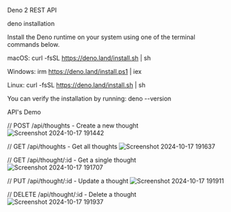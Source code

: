 Deno 2 REST API


deno installation

Install the Deno runtime on your system using one of the terminal commands below.

macOS:
curl -fsSL https://deno.land/install.sh | sh

Windows:
irm https://deno.land/install.ps1 | iex

Linux:
curl -fsSL https://deno.land/install.sh | sh


You can verify the installation by running:
deno --version


API's Demo

// POST /api/thoughts - Create a new thought
![Screenshot 2024-10-17 191442](https://github.com/user-attachments/assets/a685149b-6818-4d96-92ee-3684b1f2cb4a)

// GET /api/thoughts - Get all thoughts
![Screenshot 2024-10-17 191637](https://github.com/user-attachments/assets/515bc4d8-2efc-42ac-8636-c75f165cb8fc)

// GET /api/thought/:id - Get a single thought
![Screenshot 2024-10-17 191707](https://github.com/user-attachments/assets/7284f52c-762f-4c66-8342-718fde059cf6)

// PUT /api/thought/:id - Update a thought
![Screenshot 2024-10-17 191911](https://github.com/user-attachments/assets/f4961f7d-bcc3-4cb6-85db-82b83c9b3618)

// DELETE /api/thought/:id - Delete a thought
![Screenshot 2024-10-17 191937](https://github.com/user-attachments/assets/073c533e-eeed-4dee-a086-78153a006a03)

